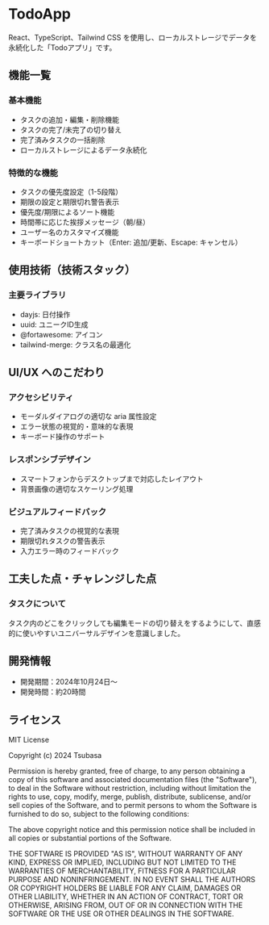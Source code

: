 # TodoApp

React、TypeScript、Tailwind CSS を使用し、ローカルストレージでデータを永続化した「Todoアプリ」です。

## 機能一覧

### 基本機能

- タスクの追加・編集・削除機能
- タスクの完了/未完了の切り替え
- 完了済みタスクの一括削除
- ローカルストレージによるデータ永続化

### 特徴的な機能

- タスクの優先度設定（1-5段階）
- 期限の設定と期限切れ警告表示
- 優先度/期限によるソート機能
- 時間帯に応じた挨拶メッセージ（朝/昼）
- ユーザー名のカスタマイズ機能
- キーボードショートカット（Enter: 追加/更新、Escape: キャンセル）

## 使用技術（技術スタック）

<!-- ### フロントエンド

- React XXX
- TypeScript XXX
- Tailwind CSS XXX -->

### 主要ライブラリ

- dayjs: 日付操作
- uuid: ユニークID生成
- @fortawesome: アイコン
- tailwind-merge: クラス名の最適化

## UI/UX へのこだわり

### アクセシビリティ

- モーダルダイアログの適切な aria 属性設定
- エラー状態の視覚的・意味的な表現
- キーボード操作のサポート

### レスポンシブデザイン

- スマートフォンからデスクトップまで対応したレイアウト
- 背景画像の適切なスケーリング処理

### ビジュアルフィードバック

- 完了済みタスクの視覚的な表現
- 期限切れタスクの警告表示
- 入力エラー時のフィードバック

## 工夫した点・チャレンジした点

### タスクについて

タスク内のどこをクリックしても編集モードの切り替えをするようにして、直感的に使いやすいユニバーサルデザインを意識しました。

## 開発情報

- 開発期間：2024年10月24日〜
- 開発時間：約20時間

## ライセンス

MIT License

Copyright (c) 2024 Tsubasa

Permission is hereby granted, free of charge, to any person obtaining a copy
of this software and associated documentation files (the "Software"), to deal
in the Software without restriction, including without limitation the rights
to use, copy, modify, merge, publish, distribute, sublicense, and/or sell
copies of the Software, and to permit persons to whom the Software is
furnished to do so, subject to the following conditions:

The above copyright notice and this permission notice shall be included in all
copies or substantial portions of the Software.

THE SOFTWARE IS PROVIDED "AS IS", WITHOUT WARRANTY OF ANY KIND, EXPRESS OR
IMPLIED, INCLUDING BUT NOT LIMITED TO THE WARRANTIES OF MERCHANTABILITY,
FITNESS FOR A PARTICULAR PURPOSE AND NONINFRINGEMENT. IN NO EVENT SHALL THE
AUTHORS OR COPYRIGHT HOLDERS BE LIABLE FOR ANY CLAIM, DAMAGES OR OTHER
LIABILITY, WHETHER IN AN ACTION OF CONTRACT, TORT OR OTHERWISE, ARISING FROM,
OUT OF OR IN CONNECTION WITH THE SOFTWARE OR THE USE OR OTHER DEALINGS IN THE
SOFTWARE.
